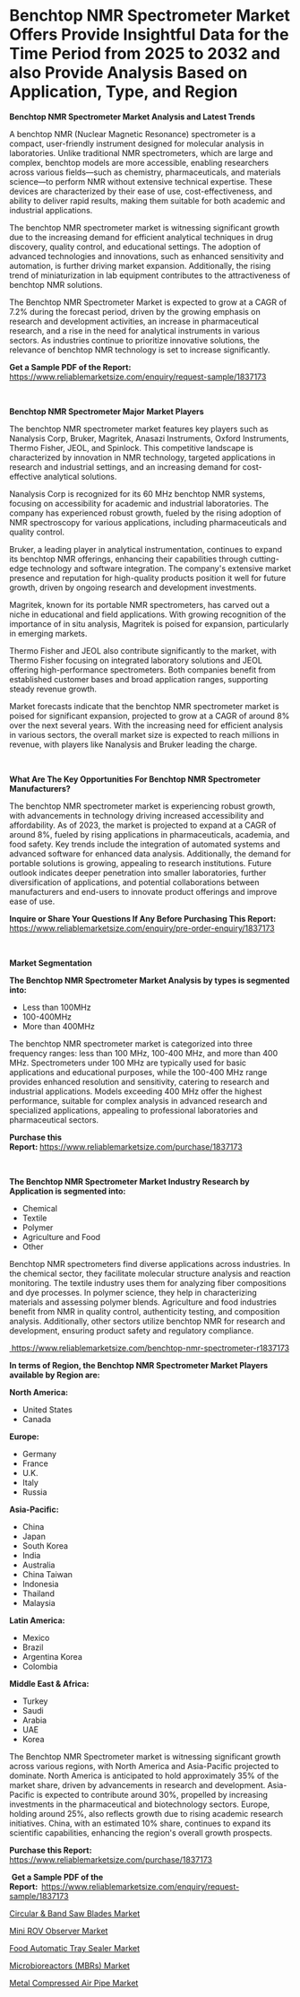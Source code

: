 <p><h1>Benchtop NMR Spectrometer Market Offers Provide Insightful Data for the Time Period from 2025 to 2032 and also Provide Analysis Based on Application, Type, and Region</h1></p><p><strong>Benchtop NMR Spectrometer Market Analysis and Latest Trends</strong></p>
<p><p>A benchtop NMR (Nuclear Magnetic Resonance) spectrometer is a compact, user-friendly instrument designed for molecular analysis in laboratories. Unlike traditional NMR spectrometers, which are large and complex, benchtop models are more accessible, enabling researchers across various fields—such as chemistry, pharmaceuticals, and materials science—to perform NMR without extensive technical expertise. These devices are characterized by their ease of use, cost-effectiveness, and ability to deliver rapid results, making them suitable for both academic and industrial applications.</p><p>The benchtop NMR spectrometer market is witnessing significant growth due to the increasing demand for efficient analytical techniques in drug discovery, quality control, and educational settings. The adoption of advanced technologies and innovations, such as enhanced sensitivity and automation, is further driving market expansion. Additionally, the rising trend of miniaturization in lab equipment contributes to the attractiveness of benchtop NMR solutions.</p><p>The Benchtop NMR Spectrometer Market is expected to grow at a CAGR of 7.2% during the forecast period, driven by the growing emphasis on research and development activities, an increase in pharmaceutical research, and a rise in the need for analytical instruments in various sectors. As industries continue to prioritize innovative solutions, the relevance of benchtop NMR technology is set to increase significantly.</p></p>
<p><strong>Get a Sample PDF of the Report:&nbsp;</strong> <a href="https://www.reliablemarketsize.com/enquiry/request-sample/1837173?utm_campaign=2095&utm_medium=2&utm_source=Github&utm_content=ia&utm_term=12042025&utm_id=benchtop-nmr-spectrometer">https://www.reliablemarketsize.com/enquiry/request-sample/1837173</a></p>
<p>&nbsp;</p>
<p><strong>Benchtop NMR Spectrometer Major Market Players</strong></p>
<p><p>The benchtop NMR spectrometer market features key players such as Nanalysis Corp, Bruker, Magritek, Anasazi Instruments, Oxford Instruments, Thermo Fisher, JEOL, and Spinlock. This competitive landscape is characterized by innovation in NMR technology, targeted applications in research and industrial settings, and an increasing demand for cost-effective analytical solutions.</p><p>Nanalysis Corp is recognized for its 60 MHz benchtop NMR systems, focusing on accessibility for academic and industrial laboratories. The company has experienced robust growth, fueled by the rising adoption of NMR spectroscopy for various applications, including pharmaceuticals and quality control.</p><p>Bruker, a leading player in analytical instrumentation, continues to expand its benchtop NMR offerings, enhancing their capabilities through cutting-edge technology and software integration. The company's extensive market presence and reputation for high-quality products position it well for future growth, driven by ongoing research and development investments.</p><p>Magritek, known for its portable NMR spectrometers, has carved out a niche in educational and field applications. With growing recognition of the importance of in situ analysis, Magritek is poised for expansion, particularly in emerging markets.</p><p>Thermo Fisher and JEOL also contribute significantly to the market, with Thermo Fisher focusing on integrated laboratory solutions and JEOL offering high-performance spectrometers. Both companies benefit from established customer bases and broad application ranges, supporting steady revenue growth.</p><p>Market forecasts indicate that the benchtop NMR spectrometer market is poised for significant expansion, projected to grow at a CAGR of around 8% over the next several years. With the increasing need for efficient analysis in various sectors, the overall market size is expected to reach millions in revenue, with players like Nanalysis and Bruker leading the charge.</p></p>
<p>&nbsp;</p>
<p><strong>What Are The Key Opportunities For Benchtop NMR Spectrometer Manufacturers?</strong></p>
<p><p>The benchtop NMR spectrometer market is experiencing robust growth, with advancements in technology driving increased accessibility and affordability. As of 2023, the market is projected to expand at a CAGR of around 8%, fueled by rising applications in pharmaceuticals, academia, and food safety. Key trends include the integration of automated systems and advanced software for enhanced data analysis. Additionally, the demand for portable solutions is growing, appealing to research institutions. Future outlook indicates deeper penetration into smaller laboratories, further diversification of applications, and potential collaborations between manufacturers and end-users to innovate product offerings and improve ease of use.</p></p>
<p><strong>Inquire or Share Your Questions If Any Before Purchasing This Report:</strong> <a href="https://www.reliablemarketsize.com/enquiry/pre-order-enquiry/1837173?utm_campaign=2095&utm_medium=2&utm_source=Github&utm_content=ia&utm_term=12042025&utm_id=benchtop-nmr-spectrometer">https://www.reliablemarketsize.com/enquiry/pre-order-enquiry/1837173</a></p>
<p>&nbsp;</p>
<p><strong>Market Segmentation</strong></p>
<p><strong>The Benchtop NMR Spectrometer Market Analysis by types is segmented into:</strong></p>
<p><ul><li>Less than 100MHz</li><li>100-400MHz</li><li>More than 400MHz</li></ul></p>
<p><p>The benchtop NMR spectrometer market is categorized into three frequency ranges: less than 100 MHz, 100-400 MHz, and more than 400 MHz. Spectrometers under 100 MHz are typically used for basic applications and educational purposes, while the 100-400 MHz range provides enhanced resolution and sensitivity, catering to research and industrial applications. Models exceeding 400 MHz offer the highest performance, suitable for complex analysis in advanced research and specialized applications, appealing to professional laboratories and pharmaceutical sectors.</p></p>
<p><strong>Purchase this Report:&nbsp;</strong><a href="https://www.reliablemarketsize.com/purchase/1837173?utm_campaign=2095&utm_medium=2&utm_source=Github&utm_content=ia&utm_term=12042025&utm_id=benchtop-nmr-spectrometer">https://www.reliablemarketsize.com/purchase/1837173</a></p>
<p>&nbsp;</p>
<p><strong>The Benchtop NMR Spectrometer Market Industry Research by Application is segmented into:</strong></p>
<p><ul><li>Chemical</li><li>Textile</li><li>Polymer</li><li>Agriculture and Food</li><li>Other</li></ul></p>
<p><p>Benchtop NMR spectrometers find diverse applications across industries. In the chemical sector, they facilitate molecular structure analysis and reaction monitoring. The textile industry uses them for analyzing fiber compositions and dye processes. In polymer science, they help in characterizing materials and assessing polymer blends. Agriculture and food industries benefit from NMR in quality control, authenticity testing, and composition analysis. Additionally, other sectors utilize benchtop NMR for research and development, ensuring product safety and regulatory compliance.</p></p>
<p><a href="https://www.reliablemarketsize.com/benchtop-nmr-spectrometer-r1837173?utm_campaign=2095&utm_medium=2&utm_source=Github&utm_content=ia&utm_term=12042025&utm_id=benchtop-nmr-spectrometer">&nbsp;https://www.reliablemarketsize.com/benchtop-nmr-spectrometer-r1837173</a></p>
<p><strong>In terms of Region, the Benchtop NMR Spectrometer Market Players available by Region are:</strong></p>
<p>
    <p> <strong> North America: </strong>
        <ul>
            <li>United States</li>
            <li>Canada</li>
        </ul>
        </p> 
    <p> <strong> Europe: </strong>
        <ul>
            <li>Germany</li>
            <li>France</li>
            <li>U.K.</li>
            <li>Italy</li>
            <li>Russia</li>
        </ul>
        </p> 
    <p> <strong> Asia-Pacific: </strong>
        <ul>
            <li>China</li>
            <li>Japan</li>
            <li>South Korea</li>
            <li>India</li>
            <li>Australia</li>
            <li>China Taiwan</li>
            <li>Indonesia</li>
            <li>Thailand</li>
            <li>Malaysia</li>
        </ul>
        </p> 
    <p> <strong> Latin America: </strong>
        <ul>
            <li>Mexico</li>
            <li>Brazil</li>
            <li>Argentina Korea</li>
            <li>Colombia</li>
        </ul>
        </p> 
    <p> <strong> Middle East & Africa: </strong>
        <ul>
            <li>Turkey</li>
            <li>Saudi</li>
            <li>Arabia</li>
            <li>UAE</li>
            <li>Korea</li>
        </ul>
    </p>
    </p>
<p><p>The Benchtop NMR Spectrometer market is witnessing significant growth across various regions, with North America and Asia-Pacific projected to dominate. North America is anticipated to hold approximately 35% of the market share, driven by advancements in research and development. Asia-Pacific is expected to contribute around 30%, propelled by increasing investments in the pharmaceutical and biotechnology sectors. Europe, holding around 25%, also reflects growth due to rising academic research initiatives. China, with an estimated 10% share, continues to expand its scientific capabilities, enhancing the region's overall growth prospects.</p></p>
<p><strong>Purchase this Report: </strong><a href="https://www.reliablemarketsize.com/purchase/1837173?utm_campaign=2095&utm_medium=2&utm_source=Github&utm_content=ia&utm_term=12042025&utm_id=benchtop-nmr-spectrometer">https://www.reliablemarketsize.com/purchase/1837173</a></p>
<p>&nbsp;<strong>Get a Sample PDF of the Report:&nbsp;&nbsp;</strong><a href="https://www.reliablemarketsize.com/enquiry/request-sample/1837173?utm_campaign=2095&utm_medium=2&utm_source=Github&utm_content=ia&utm_term=12042025&utm_id=benchtop-nmr-spectrometer">https://www.reliablemarketsize.com/enquiry/request-sample/1837173</a></p>
<p><strong></strong></p>
<p><p><a href="https://github.com/kuciakkukalo/Market-Research-Report-List-1/blob/main/circular-band-saw-blades-market.md?utm_campaign=2095&utm_medium=2&utm_source=Github&utm_content=ia&utm_term=12042025&utm_id=benchtop-nmr-spectrometer">Circular & Band Saw Blades Market</a></p><p><a href="https://github.com/moorsdorak31/Market-Research-Report-List-1/blob/main/mini-rov-observer-market.md?utm_campaign=2095&utm_medium=2&utm_source=Github&utm_content=ia&utm_term=12042025&utm_id=benchtop-nmr-spectrometer">Mini ROV Observer Market</a></p><p><a href="https://github.com/bartzthateis/Market-Research-Report-List-1/blob/main/food-automatic-tray-sealer-market.md?utm_campaign=2095&utm_medium=2&utm_source=Github&utm_content=ia&utm_term=12042025&utm_id=benchtop-nmr-spectrometer">Food Automatic Tray Sealer Market</a></p><p><a href="https://github.com/taffouasaoka/Market-Research-Report-List-1/blob/main/microbioreactors-mbrs-market.md?utm_campaign=2095&utm_medium=2&utm_source=Github&utm_content=ia&utm_term=12042025&utm_id=benchtop-nmr-spectrometer">Microbioreactors (MBRs) Market</a></p><p><a href="https://github.com/danitkeavyx7/Market-Research-Report-List-1/blob/main/metal-compressed-air-pipe-market.md?utm_campaign=2095&utm_medium=2&utm_source=Github&utm_content=ia&utm_term=12042025&utm_id=benchtop-nmr-spectrometer">Metal Compressed Air Pipe Market</a></p></p>